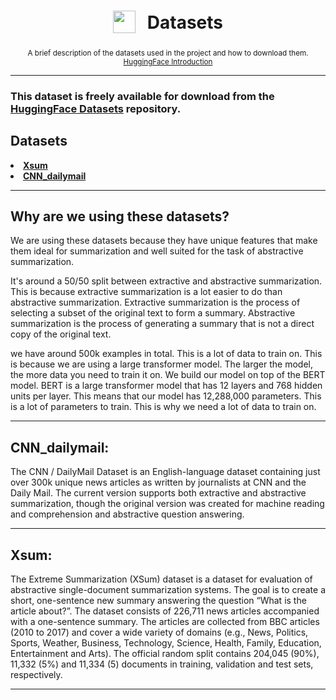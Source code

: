 <h1 align="center">
<sub>
    <img src="https://www.cloudflare.com/static/e483f0dab463205cec2642ab111e81fc/cdn-global-hero-illustration.svg" height="36">
</sub>
&nbsp;
Datasets
</h1>
<p align="center">
<sup>
A brief description of the datasets used in the project and how to download them. 
</sup>
<br>
<sup>
    <a href="https://huggingface.co/course/chapter1/1">HuggingFace Introduction</a>
</sup>
</p>

***

### This dataset is freely available for download from the [HuggingFace Datasets](https://huggingface.co/datasets) repository.

## Datasets
<li>
    <a href="https://huggingface.co/datasets/xsum"><b>Xsum</b></a>
</li>
<li>
    <a href="https://huggingface.co/datasets/cnn_dailymail"><b>CNN_dailymail</b></a>
</li>

***
## Why are we using these datasets?
We are using these datasets because they have unique features that make them ideal for summarization and well suited for the task of abstractive summarization.

It's around a 50/50 split between extractive and abstractive summarization. This is because extractive summarization is a lot easier to do than abstractive summarization. Extractive summarization is the process of selecting a subset of the original text to form a summary. Abstractive summarization is the process of generating a summary that is not a direct copy of the original text.

we have around 500k examples in total. This is a lot of data to train on. This is because we are using a large transformer model. The larger the model, the more data you need to train it on. We build our model on top of the BERT model. BERT is a large transformer model that has 12 layers and 768 hidden units per layer. This means that our model has 12,288,000 parameters. This is a lot of parameters to train. This is why we need a lot of data to train on.


---
## CNN_dailymail:
The CNN / DailyMail Dataset is an English-language dataset containing just over 300k unique news articles as written by journalists at CNN and the Daily Mail. The current version supports both extractive and abstractive summarization, though the original version was created for machine reading and comprehension and abstractive question answering.

---
## Xsum:
The Extreme Summarization (XSum) dataset is a dataset for evaluation of abstractive single-document summarization systems. The goal is to create a short, one-sentence new summary answering the question “What is the article about?”. The dataset consists of 226,711 news articles accompanied with a one-sentence summary. The articles are collected from BBC articles (2010 to 2017) and cover a wide variety of domains (e.g., News, Politics, Sports, Weather, Business, Technology, Science, Health, Family, Education, Entertainment and Arts). The official random split contains 204,045 (90%), 11,332 (5%) and 11,334 (5) documents in training, validation and test sets, respectively.


---



